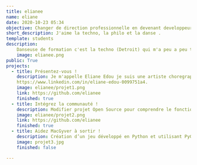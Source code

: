 ```yaml
---
title: elianee
name: eliane
date: 2020-10-23 05:34
objective: Changer de direction professionnelle en devenant developpeur.
short_description: J'aime la techno, la philo et la danse .
template: students
description:
    Danseuse de formation c'est la techno (Detroit) qui m'a peu a peu transmit l'amour du digital.
    image: elianee.png
public: True
projects:
  - title: Présentez-vous !
    description: Je m'appelle Eliane Edou je suis une artiste choregraphique et visuelle.
    https://www.linkedin.com/in/eliane-edou-0099751a4.
    image: elianee/projet1.png
    link: https://github.com/elianee
    finished: true
  - title: Intégrez la communauté !
    description: Modifier projet Open Source pour comprendre le fonctionnement de Git, Github et pull requests. 
    image: elianee/projet2.png
    link: https://github.com/elianee
    finished: true
  - title: Aidez MacGyver à sortir !
    description: Création d’un jeu développé en Python et utilisant PyGame.
    image: projet3.jpg
    finished: false

---
```

